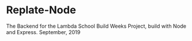 # Replate-Node
The Backend for the Lambda School Build Weeks Project, build with Node and Express.  September, 2019
